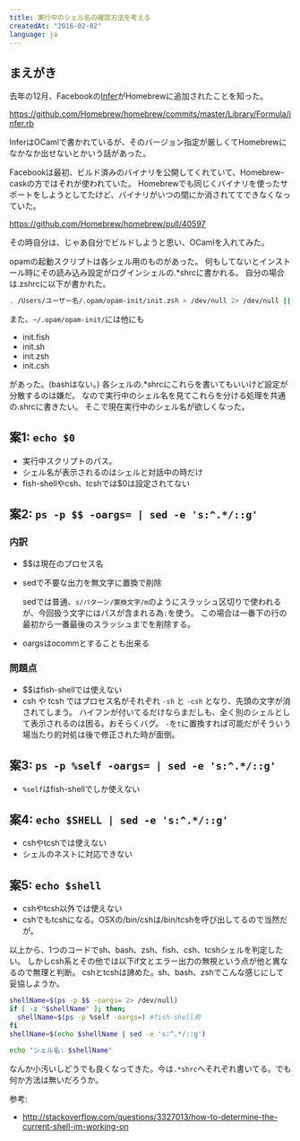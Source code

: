 ```yaml
---
title: 実行中のシェル名の確認方法を考える
createdAt: "2016-02-02"
language: ja
---
```


## まえがき

去年の12月、Facebookの[Infer](https://github.com/facebook/infer)がHomebrewに追加されたことを知った。

<https://github.com/Homebrew/homebrew/commits/master/Library/Formula/infer.rb>

InferはOCamlで書かれているが、そのバージョン指定が厳しくてHomebrewになかなか出せないとかいう話があった。

Facebookは最初、ビルド済みのバイナリを公開してくれていて、Homebrew-caskの方ではそれが使われていた。
Homebrewでも同じくバイナリを使ったサポートをしようとしてたけど、バイナリがいつの間にか消されててできなくなっていた。

<https://github.com/Homebrew/homebrew/pull/40597>

その時自分は、じゃあ自分でビルドしようと思い、OCamlを入れてみた。

opamの起動スクリプトは各シェル用のものがあった。
何もしてないとインストール時にその読み込み設定がログインシェルの.*shrcに書かれる。
自分の場合は.zshrcに以下が書かれた。

```sh
. /Users/ユーザー名/.opam/opam-init/init.zsh > /dev/null 2> /dev/null || true
```

また、`~/.opam/opam-init/`には他にも

- init.fish
- init.sh
- init.zsh
- init.csh

があった。(bashはない。)
各シェルの.*shrcにこれらを書いてもいいけど設定が分散するのは嫌だ。
なので実行中のシェル名を見てこれらを分ける処理を共通の.shrcに書きたい。
そこで現在実行中のシェル名が欲しくなった。

## 案1: `echo $0`

- 実行中スクリプトのパス。
- シェル名が表示されるのはシェルと対話中の時だけ
- fish-shellやcsh、tcshでは$0は設定されてない

## 案2: `ps -p $$ -oargs= | sed -e 's:^.*/::g'`

### 内訳

- $$は現在のプロセス名
- sedで不要な出力を無文字に置換で削除

    sedでは普通、`s/パターン/置換文字/m`のようにスラッシュ区切りで使われるが、今回扱う文字にはパスが含まれる為`:`を使う。
    この場合は一番下の行の最初から一番最後のスラッシュまでを削除する。

- oargsはocommとすることも出来る

### 問題点

- $$はfish-shellでは使えない
- csh や tcsh ではプロセス名がそれぞれ `-sh` と `-csh` となり、先頭の文字が消されてしまう。
  ハイフンが付いてるだけならまだしも、全く別のシェルとして表示されるのは困る。おそらくバグ。
  `-`を`t`に置換すれば可能だがそういう場当たり的対処は後で修正された時が面倒。

## 案3: `ps -p %self -oargs= | sed -e 's:^.*/::g'`

- `%self`はfish-shellでしか使えない

## 案4: `echo $SHELL | sed -e 's:^.*/::g'`

- cshやtcshでは使えない
- シェルのネストに対応できない

## 案5: `echo $shell`

- cshやtcsh以外では使えない
- cshでもtcshになる。OSXの/bin/cshは/bin/tcshを呼び出してるので当然だが。

以上から、1つのコードでsh、bash、zsh、fish、csh、tcshシェルを判定したい。
しかしcsh系とその他では以下if文とエラー出力の無視という点が他と異なるので無理と判断。
cshとtcshは諦めた。sh、bash、zshでこんな感じにして妥協しようか。

```bash
shellName=$(ps -p $$ -oargs= 2> /dev/null)
if [ -z "$shellName" ]; then;
  shellName=$(ps -p %self -oargs=) #fish-shell用
fi
shellName=$(echo $shellName | sed -e 's:^.*/::g')

echo "シェル名: $shellName"
```

なんか小汚いしどうでも良くなってきた。今は`.*shrc`へそれぞれ書いてる。でも何か方法は無いだろうか。

参考:

- <http://stackoverflow.com/questions/3327013/how-to-determine-the-current-shell-im-working-on>
